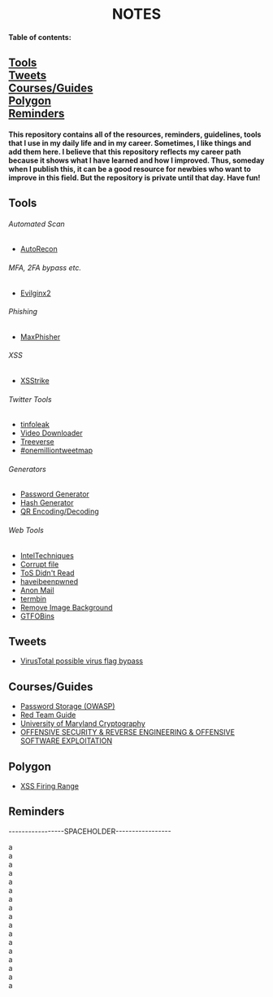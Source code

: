 <h1 align="center">NOTES</h1>



#### Table of contents:
[Tools](#toolsIndex)<br/>
[Tweets](#twIndex)<br/>
[Courses/Guides](#coIndex)<br/>
[Polygon](#poIndex)<br/>
[Reminders](#remIndex)
---

#### This repository contains all of the resources, reminders, guidelines, tools that I use in my daily life and in my career. Sometimes, I like things and add them here. I believe that this repository reflects my career path because it shows what I have learned and how I improved. Thus, someday when I publish this, it can be a good resource for newbies who want to improve in this field. But the repository is private until that day. Have fun!



<a name="toolsIndex"></a>

Tools
-----

###### Automated Scan<br/>
- [AutoRecon](https://github.com/Tib3rius/AutoRecon)<br/>

###### MFA, 2FA bypass etc.<br/>
- [Evilginx2](https://m0chan.github.io/2019/07/26/Bypassing-2FA-For-Fun-With-Evilginx2.html)<br/>

###### Phishing<br/>
- [MaxPhisher](https://github.com/KasRoudra/MaxPhisher)<br/>

###### XSS<br/>
- [XSStrike](https://github.com/s0md3v/XSStrike)<br/>

###### Twitter Tools<br/>
- [tinfoleak](https://tinfoleak.com/#page-top)<br/>
- [Video Downloader](https://twdown.net/)<br/>
- [Treeverse](https://treeverse.app/)<br/>
- [#onemilliontweetmap](https://onemilliontweetmap.com/?center=41.08530320586984,28.85044097900391&zoom=11&search=beykent&timeStep=0&timeSelector=0&hashtag1=&hashtag2=sad&sidebar=yes&hashtagBattle=0&timeRange=0&timeRange=25&heatmap=0&sun=0&cluster=1)<br/>

###### Generators<br/>
- [Password Generator](https://github.com/hakankarabacak/passgen)
- [Hash Generator](https://github.com/hakankarabacak/hashgen)
- [QR Encoding/Decoding](https://github.com/hakankarabacak/QR)

###### Web Tools<br/>
- [IntelTechniques](https://inteltechniques.com/index.html)
- [Corrupt file](https://corrupt-a-file.net/)
- [ToS Didn't Read](https://tosdr.org/)
- [haveibeenpwned](https://haveibeenpwned.com/)
- [Anon Mail](https://simplelogin.io/)
- [termbin](https://termbin.com/)
- [Remove Image Background](https://undesign.learn.uno/remove-background/)
- [GTFOBins](https://gtfobins.github.io/)






<a name="twIndex"></a>

Tweets
------

- [VirusTotal possible virus flag bypass](https://twitter.com/Alh4zr3d/status/1610291517792321536)



<a name="coIndex"></a>

Courses/Guides
--------------

- [Password Storage (OWASP)](https://cheatsheetseries.owasp.org/cheatsheets/Password_Storage_Cheat_Sheet.html)
- [Red Team Guide](https://redteam.guide/)
- [University of Maryland Cryptography](https://www.coursera.org/learn/cryptography/home/week/1)
- [OFFENSIVE SECURITY & REVERSE ENGINEERING & OFFENSIVE SOFTWARE EXPLOITATION](https://exploitation.ashemery.com/)



<a name="poIndex"></a>

Polygon
-------

- [XSS Firing Range](https://public-firing-range.appspot.com/)



<a name="remIndex"></a>

Reminders
---------

-----------------SPACEHOLDER-----------------


a<br/>
a<br/>
a<br/>
a<br/>
a<br/>
a<br/>
a<br/>
a<br/>
a<br/>
a<br/>
a<br/>
a<br/>
a<br/>
a<br/>
a<br/>
a<br/>
a<br/>
